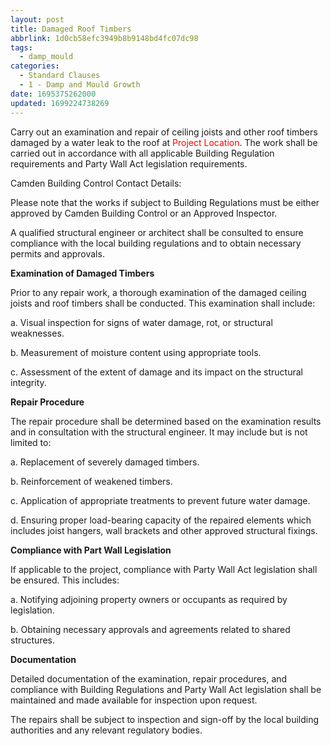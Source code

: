 ```yaml
---
layout: post
title: Damaged Roof Timbers
abbrlink: 1d0cb58efc3949b8b9148bd4fc07dc98
tags:
  - damp_mould
categories:
  - Standard Clauses
  - 1 - Damp and Mould Growth
date: 1695375262000
updated: 1699224738269
---
```


Carry out an examination and repair of ceiling joists and other roof timbers damaged by a water leak to the roof at <font color="#ff0000">Project Location</font>. The work shall be carried out in accordance with all applicable Building Regulation requirements and Party Wall Act legislation requirements.

Camden Building Control Contact Details:

Please note that the works if subject to Building Regulations must be either approved by Camden Building Control or an Approved Inspector.

A qualified structural engineer or architect shall be consulted to ensure compliance with the local building regulations and to obtain necessary permits and approvals.

**Examination of Damaged Timbers**

Prior to any repair work, a thorough examination of the damaged ceiling joists and roof timbers shall be conducted. This examination shall include:

a. Visual inspection for signs of water damage, rot, or structural weaknesses.

b. Measurement of moisture content using appropriate tools.

c. Assessment of the extent of damage and its impact on the structural integrity.

**Repair Procedure**

The repair procedure shall be determined based on the examination results and in consultation with the structural engineer. It may include but is not limited to:

a. Replacement of severely damaged timbers.

b. Reinforcement of weakened timbers.

c. Application of appropriate treatments to prevent future water damage.

d. Ensuring proper load-bearing capacity of the repaired elements which includes joist hangers, wall brackets and other approved structural fixings.

**Compliance with Part Wall Legislation**

If applicable to the project, compliance with Party Wall Act legislation shall be ensured. This includes:

a. Notifying adjoining property owners or occupants as required by legislation.

b. Obtaining necessary approvals and agreements related to shared structures.

**Documentation**

Detailed documentation of the examination, repair procedures, and compliance with Building Regulations and Party Wall Act legislation shall be maintained and made available for inspection upon request.

The repairs shall be subject to inspection and sign-off by the local building authorities and any relevant regulatory bodies.

